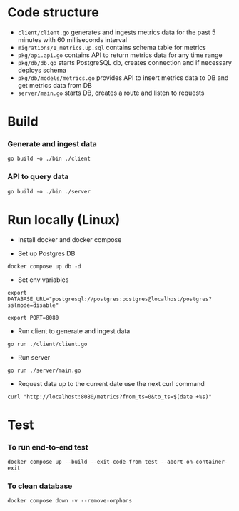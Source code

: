 # Code structure
* `client/client.go` generates and ingests metrics data for the past 5 minutes with 60 milliseconds interval
* `migrations/1_metrics.up.sql` contains schema table for metrics
* `pkg/api.api.go` contains API to return metrics data for any time range
* `pkg/db/db.go` starts PostgreSQL db, creates connection and if necessary deploys schema
* `pkg/db/models/metrics.go` provides API to insert metrics data to DB and get metrics data from DB
* `server/main.go` starts DB, creates a route and listen to requests

# Build
### Generate and ingest data 
`go build -o ./bin ./client`

### API to query data
`go build -o ./bin ./server`

# Run locally (Linux)
* Install docker and docker compose

* Set up Postgres DB

`docker compose up db -d` 

* Set env variables

`export DATABASE_URL="postgresql://postgres:postgres@localhost/postgres?sslmode=disable"`

`export PORT=8080`

* Run client to generate and ingest data

`go run ./client/client.go`

* Run server

`go run ./server/main.go`

* Request data up to the current date use the next curl command

`curl "http://localhost:8080/metrics?from_ts=0&to_ts=$(date +%s)"`


# Test
### To run end-to-end test
`docker compose up --build --exit-code-from test --abort-on-container-exit`

### To clean database
`docker compose down -v --remove-orphans`
